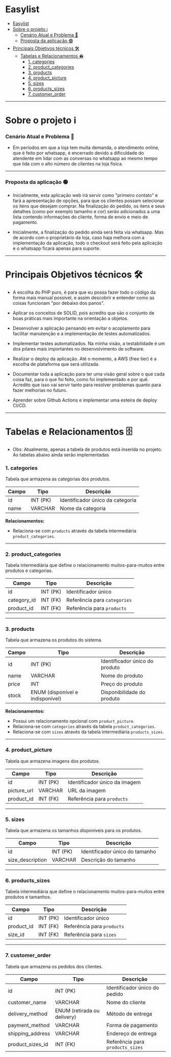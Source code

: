 # Easylist
- [Easylist](#easylist)
- [Sobre o projeto  ℹ](#sobre-o-projeto--ℹ)
    - [Cenário Atual e Problema 🔴](#cenário-atual-e-problema-)
    - [Proposta da aplicação 🟢](#proposta-da-aplicação-)
- [Principais Objetivos técnicos 🛠️](#principais-objetivos-técnicos-️)
  - [Tabelas e Relacionamentos �️](#tabelas-e-relacionamentos-️)
    - [1. categories](#1-categories)
    - [2. product\_categories](#2-product_categories)
    - [3. products](#3-products)
    - [4. product\_picture](#4-product_picture)
    - [5. sizes](#5-sizes)
    - [6. products\_sizes](#6-products_sizes)
    - [7. customer\_order](#7-customer_order)
---
# Sobre o projeto  ℹ
### Cenário Atual e Problema 🔴
* Em períodos em que a loja tem muita demanda, o atendimento online, que é feito por whatsapp, é encerrado devido a dificuldade do atendente em lidar com as conversas no whatsapp ao mesmo tempo que lida com o alto número de clientes na loja física. 
---
### Proposta da aplicação 🟢

* Inicialmente, esta aplicação web irá servir como "primeiro contato" e fará a apresentação de opções, para que os clientes possam selecionar os itens que desejam comprar. Na finalização do pedido, os itens e seus detalhes (como por exemplo tamanho e cor) serão adicionados a uma lista contendo informações do cliente, forma de envio e meio de pagamento.

* Inicialmente, a finalização do pedido ainda será feita via whatsapp. Mas de acordo com o proprietário da loja, caso haja melhora com a implementação da aplicação, todo o checkout será feito pela aplicação e o whatsapp ficará apenas para suporte.
---
# Principais Objetivos técnicos 🛠️

* A escolha do PHP puro, é para que eu possa fazer todo o código da forma mais manual possível, e assim descobrir e entender como as coisas funcionam "por debaixo dos panos".

* Aplicar os conceitos de SOLID, pois acredito que são o conjunto de boas práticas mais importante na orientação a objetos.

* Desenvolver a aplicação pensando em evitar o acoplamento para facilitar manutenção e a implementação de testes automatizados.

* Implementar testes automatizados. Na minha visão, a testabilidade é um dos pilares mais importantes no desenvolvimento de software.

* Realizar o deploy da aplicação. Até o momento, a AWS (free tier) é a escolha de plataforma que será utilizada.

* Documentar toda a aplicação para ter uma visão geral sobre o que cada coisa faz, para o que foi feito, como foi implementado e por quê. Acredito que isso vai servir tanto para resolver problemas quanto para fazer melhorias no futuro.

* Aprender sobre Github Actions e implementar uma esteira de deploy CI/CD.

---

# Tabelas e Relacionamentos 🗄️
* Obs: Atualmente, apenas a tabela de produtos está inserida no projeto. As tabelas abaixo ainda serão implementadas
### 1. categories
Tabela que armazena as categorias dos produtos.

| Campo  | Tipo   | Descrição          |
|--------|--------|-----------------|
| id     | INT (PK) | Identificador único da categoria |
| name   | VARCHAR | Nome da categoria |

**Relacionamentos:**
- Relaciona-se com `products` através da tabela intermediária `product_categories`.

---

### 2. product_categories
Tabela intermediária que define o relacionamento muitos-para-muitos entre produtos e categorias.

| Campo       | Tipo   | Descrição          |
|------------|--------|-----------------|
| id         | INT (PK) | Identificador único |
| category_id| INT (FK) | Referência para `categories` |
| product_id | INT (FK) | Referência para `products` |

---

### 3. products
Tabela que armazena os produtos do sistema.

| Campo             | Tipo   | Descrição |
|------------------|--------|-----------|
| id              | INT (PK) | Identificador único do produto |
| name            | VARCHAR | Nome do produto |
| price           | INT | Preço do produto |
| stock           | ENUM (disponível e indisponível) | Disponibilidade do produto |

**Relacionamentos:**
- Possui um relacionamento opcional com `product_picture`.
- Relaciona-se com `categories` através da tabela `product_categories`.
- Relaciona-se com `sizes` através da tabela intermediária `products_sizes`.

---

### 4. product_picture
Tabela que armazena imagens dos produtos.

| Campo         | Tipo   | Descrição |
|--------------|--------|-----------|
| id           | INT (PK) | Identificador único da imagem |
| picture_url  | VARCHAR | URL da imagem |
| product_id   | INT (FK) | Referência para `products` |

---

### 5. sizes
Tabela que armazena os tamanhos disponíveis para os produtos.

| Campo             | Tipo   | Descrição |
|------------------|--------|-----------|
| id              | INT (PK) | Identificador único do tamanho |
| size_description | VARCHAR | Descrição do tamanho |

---

### 6. products_sizes
Tabela intermediária que define o relacionamento muitos-para-muitos entre produtos e tamanhos.

| Campo     | Tipo   | Descrição |
|----------|--------|-----------|
| id       | INT (PK) | Identificador único |
| product_id | INT (FK) | Referência para `products` |
| size_id  | INT (FK) | Referência para `sizes` |

---

### 7. customer_order
Tabela que armazena os pedidos dos clientes.

| Campo             | Tipo   | Descrição |
|------------------|--------|-----------|
| id              | INT (PK) | Identificador único do pedido |
| customer_name   | VARCHAR | Nome do cliente |
| delivery_method | ENUM (retirada ou delivery) | Método de entrega |
| payment_method  | VARCHAR | Forma de pagamento |
| shipping_address| VARCHAR | Endereço de entrega |
| product_sizes_id | INT (FK) | Referência para `products_sizes` |




